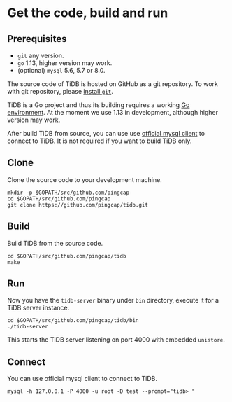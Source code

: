 # Get the code, build and run

## Prerequisites

* `git` any version.
* `go` 1.13, higher version may work.
* \(optional\) `mysql` 5.6, 5.7 or 8.0.

The source code of TiDB is hosted on GitHub as a git repository. To work with git repository, please [install `git`](https://git-scm.com/downloads).

TiDB is a Go project and thus its building requires a working [Go environment](https://golang.org/doc/install). At the moment we use 1.13 in development, although higher version may work.

After build TiDB from source, you can use use [official mysql client](https://dev.mysql.com/downloads/mysql/) to connect to TiDB. It is not required if you want to build TiDB only.

## Clone

Clone the source code to your development machine.

```text
mkdir -p $GOPATH/src/github.com/pingcap
cd $GOPATH/src/github.com/pingcap
git clone https://github.com/pingcap/tidb.git
```

## Build

Build TiDB from the source code.

```text
cd $GOPATH/src/github.com/pingcap/tidb
make
```

## Run

Now you have the `tidb-server` binary under `bin` directory, execute it for a TiDB server instance.

```text
cd $GOPATH/src/github.com/pingcap/tidb/bin
./tidb-server
```

This starts the TiDB server listening on port 4000 with embedded `unistore`.

## Connect

You can use official mysql client to connect to TiDB.

```text
mysql -h 127.0.0.1 -P 4000 -u root -D test --prompt="tidb> "
```

